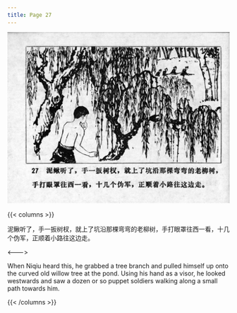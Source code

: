 ```yaml
---
title: Page 27
---
```


![niqiu page](./../../images/niqiu/seifert0397_nqkg_0031_027.jpg)

{{< columns >}}

泥鳅听了，手一扳树杈，就上了坑沿那棵弯弯的老柳树，手打眼罩往西一看，十几个伪军，正顺着小路往这边走。

<--->

When Niqiu heard this, he grabbed a tree branch and pulled himself up onto the curved old willow tree at the pond. Using his hand as a visor, he looked westwards and saw a dozen or so puppet soldiers walking along a small path towards him.

{{< /columns >}}
